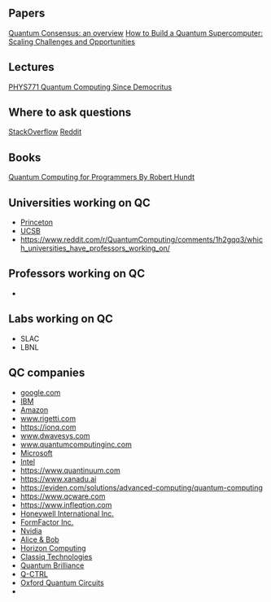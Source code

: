 ## Papers
[Quantum Consensus: an overview](https://arxiv.org/pdf/2101.04192)
[How to Build a Quantum Supercomputer: Scaling Challenges and Opportunities](https://arxiv.org/abs/2411.10406)

## Lectures
[PHYS771 Quantum Computing Since Democritus](https://www.scottaaronson.com/democritus/)

## Where to ask questions
[StackOverflow](https://quantumcomputing.stackexchange.com/)
[Reddit](https://www.reddit.com/r/QuantumComputing)

## Books
[Quantum Computing for Programmers By Robert Hundt](https://www.amazon.com/dp/1009098179)

## Universities working on QC
- [Princeton](https://quantum.princeton.edu/)
- [UCSB](https://quantumfoundry.ucsb.edu/)
- https://www.reddit.com/r/QuantumComputing/comments/1h2gqq3/which_universities_have_professors_working_on/

## Professors working on QC
- 

## Labs working on QC
- SLAC
- LBNL

## QC companies
- [google.com](https://quantumai.google/)
- [IBM](https://www.ibm.com/quantum)
- [Amazon](https://aws.amazon.com/products/quantum)
- www.rigetti.com
- https://ionq.com
- www.dwavesys.com
- www.quantumcomputinginc.com
- [Microsoft](https://azure.microsoft.com/en-us/solutions/quantum-computing)
- [Intel](https://www.intel.com/content/www/us/en/research/quantum-computing.html)
- https://www.quantinuum.com
- https://www.xanadu.ai
- https://eviden.com/solutions/advanced-computing/quantum-computing
- https://www.qcware.com
- https://www.infleqtion.com
- [Honeywell International Inc.](https://www.honeywell.com/us/en/company/quantum)
- [FormFactor Inc.](https://www.formfactor.com/industries/computing-data-center-quantum)
- [Nvidia](nvidia.com)
- [Alice & Bob](https://alice-bob.com)
- [Horizon Computing](https://www.horizonquantum.com)
- [Classiq Technologies](https://www.classiq.io)
- [Quantum Brilliance](https://quantumbrilliance.com)
- [Q-CTRL](https://q-ctrl.com)
- [Oxford Quantum Circuits](https://oqc.tech)
- 

